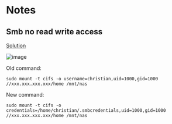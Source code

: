 # Notes


## Smb no read write access

[Solution](https://askubuntu.com/questions/1393272/unable-to-change-permissions-and-usergroup-of-smb-mounted-directory)

![image](https://user-images.githubusercontent.com/40700226/235507138-2f142571-4444-4462-ab3f-5862601f1974.png)


Old command:

`sudo mount -t cifs -o username=christian,uid=1000,gid=1000 //xxx.xxx.xxx.xxx/home /mnt/nas`

New command:

`sudo mount -t cifs -o credentials=/home/christian/.smbcredentials,uid=1000,gid=1000 //xxx.xxx.xxx.xxx/home /mnt/nas`


